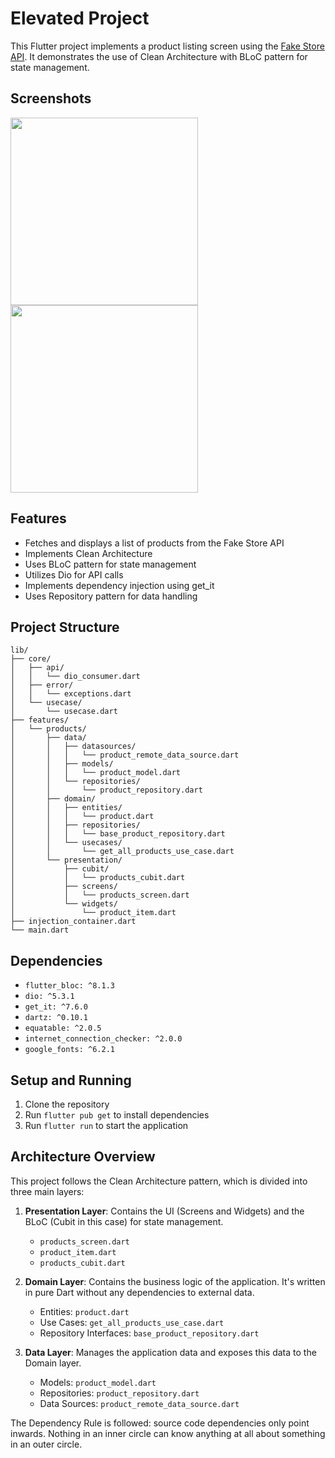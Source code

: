 # Elevated Project

This Flutter project implements a product listing screen using the [Fake Store API](https://fakestoreapi.com/products). It demonstrates the use of Clean Architecture with BLoC pattern for state management.

## Screenshots

<img src="https://github.com/hussendev/Elevated_project/raw/main/assets/screenshot/1.png" width="300">

<img src="https://github.com/hussendev/Elevated_project/raw/main/assets/screenshot/2.png" width="300">

## Features

- Fetches and displays a list of products from the Fake Store API
- Implements Clean Architecture
- Uses BLoC pattern for state management
- Utilizes Dio for API calls
- Implements dependency injection using get_it
- Uses Repository pattern for data handling

## Project Structure

```
lib/
├── core/
│   ├── api/
│   │   └── dio_consumer.dart
│   ├── error/
│   │   └── exceptions.dart
│   └── usecase/
│       └── usecase.dart
├── features/
│   └── products/
│       ├── data/
│       │   ├── datasources/
│       │   │   └── product_remote_data_source.dart
│       │   ├── models/
│       │   │   └── product_model.dart
│       │   └── repositories/
│       │       └── product_repository.dart
│       ├── domain/
│       │   ├── entities/
│       │   │   └── product.dart
│       │   ├── repositories/
│       │   │   └── base_product_repository.dart
│       │   └── usecases/
│       │       └── get_all_products_use_case.dart
│       └── presentation/
│           ├── cubit/
│           │   └── products_cubit.dart
│           ├── screens/
│           │   └── products_screen.dart
│           └── widgets/
│               └── product_item.dart
├── injection_container.dart
└── main.dart
```

## Dependencies

- `flutter_bloc: ^8.1.3`
- `dio: ^5.3.1`
- `get_it: ^7.6.0`
- `dartz: ^0.10.1`
- `equatable: ^2.0.5`
- `internet_connection_checker: ^2.0.0`
- `google_fonts: ^6.2.1`

## Setup and Running

1. Clone the repository
2. Run `flutter pub get` to install dependencies
3. Run `flutter run` to start the application

## Architecture Overview

This project follows the Clean Architecture pattern, which is divided into three main layers:

1. **Presentation Layer**: Contains the UI (Screens and Widgets) and the BLoC (Cubit in this case) for state management.
   - `products_screen.dart`
   - `product_item.dart`
   - `products_cubit.dart`

2. **Domain Layer**: Contains the business logic of the application. It's written in pure Dart without any dependencies to external data.
   - Entities: `product.dart`
   - Use Cases: `get_all_products_use_case.dart`
   - Repository Interfaces: `base_product_repository.dart`

3. **Data Layer**: Manages the application data and exposes this data to the Domain layer.
   - Models: `product_model.dart`
   - Repositories: `product_repository.dart`
   - Data Sources: `product_remote_data_source.dart`

The Dependency Rule is followed: source code dependencies only point inwards. Nothing in an inner circle can know anything at all about something in an outer circle.
